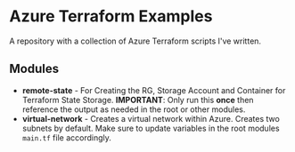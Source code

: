 # Azure Terraform Examples

A repository with a collection of Azure Terraform scripts I've written.

## Modules
* **remote-state** - For Creating the RG, Storage Account and Container for Terraform State Storage.  **IMPORTANT**: Only run this **once** then reference the output as needed in the root or other modules.
* **virtual-network** - Creates a virtual network within Azure. Creates two subnets by default. Make sure to update variables in the root modules `main.tf` file accordingly.
